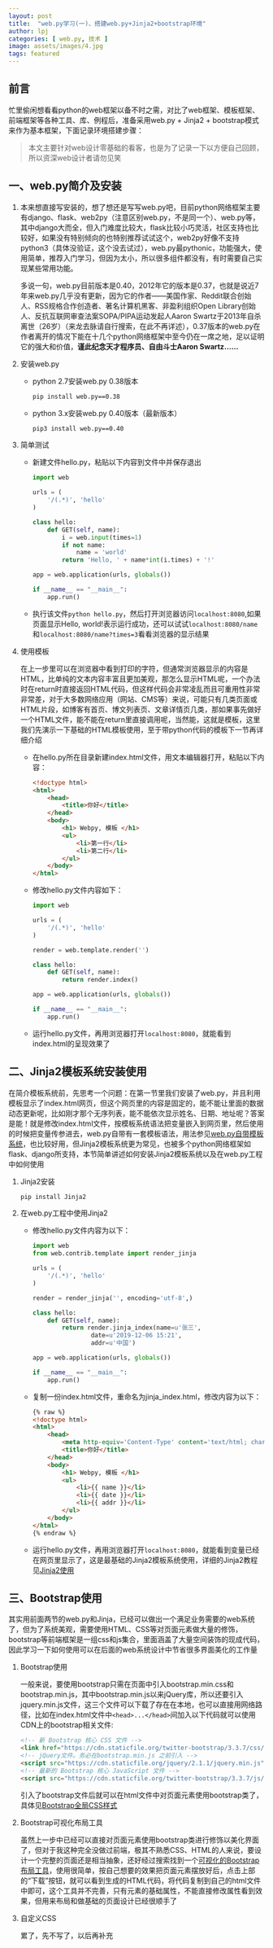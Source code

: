 ```yaml
---
layout: post
title:  "web.py学习(一)、搭建web.py+Jinja2+bootstrap环境"
author: lpj
categories: [ web.py, 技术 ]
image: assets/images/4.jpg
tags: featured
---
```


## 前言

忙里偷闲想看看python的web框架以备不时之需，对比了web框架、模板框架、前端框架等各种工具、库、例程后，准备采用web.py + Jinja2 + bootstrap模式来作为基本框架，下面记录环境搭建步骤：

>本文主要针对web设计零基础的看客，也是为了记录一下以方便自己回顾，所以资深web设计者请勿见笑

## 一、web.py简介及安装

1. 本来想直接写安装的，想了想还是写写web.py吧，目前python网络框架主要有django、flask、web2py（注意区别web.py，不是同一个）、web.py等，其中django大而全，但入门难度比较大，flask比较小巧灵活，社区支持也比较好，如果没有特别倾向的也特别推荐试试这个，web2py好像不支持python3（具体没验证，这个没去试过），web.py最pythonic，功能强大，使用简单，推荐入门学习，但因为太小，所以很多组件都没有，有时需要自己实现某些常用功能。

    多说一句，web.py目前版本是0.40，2012年它的版本是0.37，也就是说近7年来web.py几乎没有更新，因为它的作者——美国作家、Reddit联合创始人、RSS规格合作创造者、著名计算机黑客、非盈利组织Open Library创始人、反抗互联网审查法案SOPA/PIPA运动发起人Aaron Swartz于2013年自杀离世（26岁）（来龙去脉请自行搜索，在此不再详述），0.37版本的web.py在作者离开的情况下能在十几个python网络框架中至今仍在一席之地，足以证明它的强大和价值，**谨此纪念天才程序员、自由斗士Aaron Swartz……**  

2. 安装web.py
    * python 2.7安装web.py 0.38版本
      ```bash
      pip install web.py==0.38
      ```

    * python 3.x安装web.py 0.40版本（最新版本）
      ```bash
      pip3 install web.py==0.40
      ```

3. 简单测试
    * 新建文件hello.py，粘贴以下内容到文件中并保存退出
      ```python
      import web  

      urls = (  
          '/(.*)', 'hello'  
      )  

      class hello:  
          def GET(self, name):  
              i = web.input(times=1)  
              if not name:   
                  name = 'world'  
              return 'Hello, ' + name*int(i.times) + '!'  

      app = web.application(urls, globals())  

      if __name__ == "__main__":  
          app.run()  
      ```

    * 执行该文件`python hello.py`，然后打开浏览器访问`localhost:8080`,如果页面显示Hello, world!表示运行成功，还可以试试`localhost:8080/name`和`localhost:8080/name?times=3`看看浏览器的显示结果

4. 使用模板

    在上一步里可以在浏览器中看到打印的字符，但通常浏览器显示的内容是HTML，比单纯的文本内容丰富且更加美观，那怎么显示HTML呢，一个办法时在return时直接返回HTML代码，但这样代码会非常凌乱而且可重用性非常非常差，对于大多数网络应用（网站、CMS等）来说，可能只有几类页面或HTML片段，如博客有首页、博文列表页、文章详情页几类，那如果事先做好一个HTML文件，能不能在return里直接调用呢，当然能，这就是模板，这里我们先演示一下基础的HTML模板使用，至于带python代码的模板下一节再详细介绍

    * 在hello.py所在目录新建index.html文件，用文本编辑器打开，粘贴以下内容：
      ```html
      <!doctype html>
      <html>
          <head>
              <title>你好</title>
          </head>
          <body>
              <h1> Webpy, 模板 </h1>
              <ul>
                  <li>第一行</li>
                  <li>第二行</li>
              </ul>
          </body>
      </html>
      ```
    
    * 修改hello.py文件内容如下：
      ```python
      import web  
      
      urls = (  
          '/(.*)', 'hello'  
      )  
      
      render = web.template.render('')
      
      class hello:  
          def GET(self, name):  
              return render.index()
      
      app = web.application(urls, globals())  
      
      if __name__ == "__main__":  
          app.run()  
      ```
    
    * 运行hello.py文件，再用浏览器打开`localhost:8080`，就能看到index.html的呈现效果了
  

## 二、Jinja2模板系统安装使用

在简介模板系统前，先思考一个问题：在第一节里我们安装了web.py，并且利用模板显示了index.html网页，但这个网页里的内容是固定的，能不能让里面的数据动态更新呢，比如刚才那个无序列表，能不能依次显示姓名、日期、地址呢？答案是能！就是修改index.html文件，按模板系统语法把变量嵌入到网页里，然后使用的时候把变量传参进去，web.py自带有一套模板语法，用法参见[web.py自带模板系统](http://webpy.org/docs/0.3/templetor.zh-cn)，也比较好用，但Jinja2模板系统更为常见，也被多个python网络框架如flask、django所支持，本节简单讲述如何安装Jinja2模板系统以及在web.py工程中如何使用

1. Jinja2安装
    ```bash
    pip install Jinja2
    ```

2. 在web.py工程中使用Jinja2

    * 修改hello.py文件内容为以下：
      ```python
      import web  
      from web.contrib.template import render_jinja
      
      urls = (  
          '/(.*)', 'hello'  
      )  
      
      render = render_jinja('', encoding='utf-8',)
      
      class hello:  
          def GET(self, name):  
              return render.jinja_index(name=u'张三', 
                      date=u'2019-12-06 15:21', 
                      addr=u'中国')
      
      app = web.application(urls, globals())  
      
      if __name__ == "__main__":  
          app.run()  
      ```

    * 复制一份index.html文件，重命名为jinja_index.html，修改内容为以下：
      ```html
      {% raw %}
      <!doctype html>
      <html>
          <head>
              <meta http-equiv='Content-Type' content='text/html; charset=utf-8'>
              <title>你好</title>
          </head>
          <body>
              <h1> Webpy, 模板 </h1>
              <ul>
                  <li>{{ name }}</li>
                  <li>{{ date }}</li>
                  <li>{{ addr }}</li>
              </ul>
          </body>
      </html>
      {% endraw %}
      ```

    * 运行hello.py文件，再用浏览器打开`localhost:8080`，就能看到变量已经在网页里显示了，这是最基础的Jinja2模板系统使用，详细的Jinja2教程见[Jinja2使用](https://www.cnblogs.com/yanzi-meng/p/8342798.html)



## 三、Bootstrap使用

其实用前面两节的web.py和Jinja，已经可以做出一个满足业务需要的web系统了，但为了系统美观，需要使用HTML、CSS等对页面元素做大量的修饰，bootstrap等前端框架是一组css和js集合，里面涵盖了大量空间装饰的现成代码，因此学习一下如何使用可以在后面的web系统设计中节省很多界面美化的工作量

1. Bootstrap使用

    一般来说，要使用bootstrap只需在页面中引入bootstrap.min.css和bootstrap.min.js，其中bootstrap.min.js以来jQuery库，所以还要引入jquery.min.js文件，这三个文件可以下载了存在在本地，也可以直接用网络路径，比如在index.html文件中`<head>...</head>`间加入以下代码就可以使用CDN上的bootstrap相关文件:
    ```html
    <!-- 新 Bootstrap 核心 CSS 文件 -->
    <link href="https://cdn.staticfile.org/twitter-bootstrap/3.3.7/css/bootstrap.min.css" rel="stylesheet">
    <!-- jQuery文件。务必在bootstrap.min.js 之前引入 -->
    <script src="https://cdn.staticfile.org/jquery/2.1.1/jquery.min.js"></script>
    <!-- 最新的 Bootstrap 核心 JavaScript 文件 -->
    <script src="https://cdn.staticfile.org/twitter-bootstrap/3.3.7/js/bootstrap.min.js"></script>
    ```

    引入了bootstrap文件后就可以在html文件中对页面元素使用bootstrap类了，具体见[Bootstrap全局CSS样式](https://v3.bootcss.com/css/)

2. Bootstrap可视化布局工具

    虽然上一步中已经可以直接对页面元素使用bootstrap类进行修饰以美化界面了，但对于我这种完全没做过前端，极其不熟悉CSS、HTML的人来说，要设计一个完整的页面还是相当抽象，还好经过搜索找到一个[可视化的Bootstrap布局工具](http://www.ibootstrap.cn/)，使用很简单，按自己想要的效果把页面元素摆放好后，点击上部的“下载”按钮，就可以看到生成的HTML代码，将代码复制到自己的html文件中即可，这个工具并不完善，只有元素的基础属性，不能直接修改属性看到效果，但用来布局和做基础的页面设计已经很顺手了

3. 自定义CSS

    累了，先不写了，以后再补充
